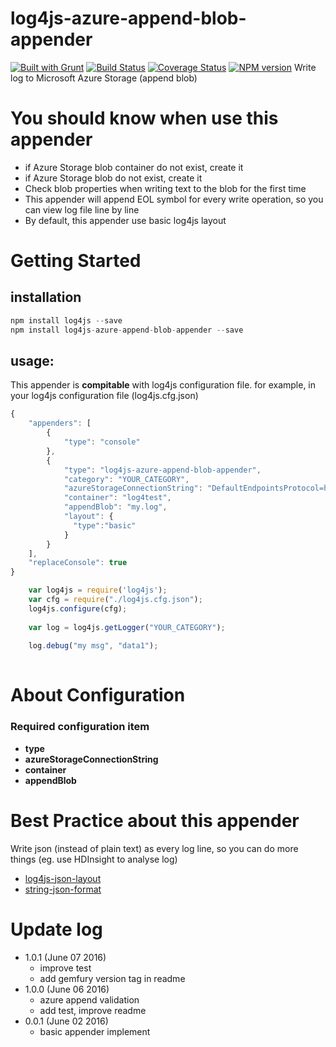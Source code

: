 # log4js-azure-append-blob-appender

[![Built with Grunt](https://cdn.gruntjs.com/builtwith.png)](http://gruntjs.com/)
[![Build Status](https://travis-ci.org/danny8002/log4js-azure-append-blob-appender.svg?branch=master)](https://travis-ci.org/danny8002/log4js-azure-append-blob-appender)
[![Coverage Status](https://coveralls.io/repos/github/danny8002/log4js-azure-append-blob-appender/badge.svg?branch=master)](https://coveralls.io/github/danny8002/log4js-azure-append-blob-appender?branch=master)
[![NPM version](https://badge.fury.io/js/log4js-azure-append-blob-appender.svg)](http://badge.fury.io/js/log4js-azure-append-blob-appender) 
Write log to Microsoft Azure Storage (append blob)

# You should know when use this appender

- if Azure Storage blob container do not exist, create it
- if Azure Storage blob do not exist, create it
- Check blob properties when writing text to the blob for the first time
- This appender will append EOL symbol for every write operation, so you can view log file line by line 
- By default, this appender use basic log4js layout


# Getting Started
## installation

```javascript
npm install log4js --save
npm install log4js-azure-append-blob-appender --save
```

## usage:
This appender is **compitable** with log4js configuration file. for example, in your log4js configuration file (log4js.cfg.json)

```javascript
{
    "appenders": [
        {
            "type": "console"
        },
        {
            "type": "log4js-azure-append-blob-appender",
            "category": "YOUR_CATEGORY",
            "azureStorageConnectionString": "DefaultEndpointsProtocol=https;AccountName=YOUR_ACCOUNT;AccountKey=YOUR_KEY",
            "container": "log4test",
            "appendBlob": "my.log",
            "layout": {
              "type":"basic"
            }
        }
    ],
    "replaceConsole": true
}
```
```javascript
    var log4js = require('log4js');
    var cfg = require("./log4js.cfg.json");
    log4js.configure(cfg);
    
    var log = log4js.getLogger("YOUR_CATEGORY");
    
    log.debug("my msg", "data1");
    
```
# About Configuration
### Required configuration item
- **type** <br/>
- **azureStorageConnectionString** <br/>
- **container** <br/>
- **appendBlob** <br/>

# Best Practice about this appender
Write json (instead of plain text) as every log line, so you can do more things (eg. use HDInsight to analyse log)
- [log4js-json-layout](https://www.npmjs.com/package/log4js-json-layout)
- [string-json-format](https://github.com/danny8002/string-format-json)

# Update log
 - 1.0.1 (June 07 2016)
    - improve test
    - add gemfury version tag in readme
 - 1.0.0 (June 06 2016)
   - azure append validation
   - add test, improve readme
 - 0.0.1 (June 02 2016)
    - basic appender implement